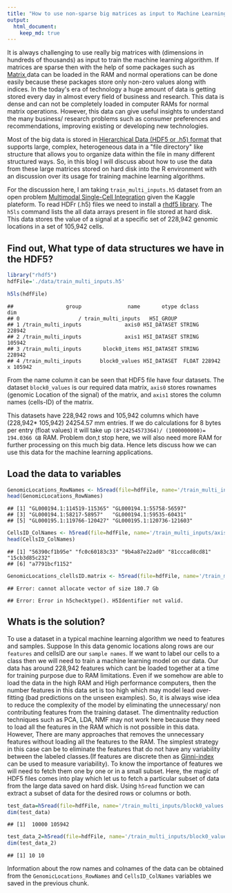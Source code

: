 ```yaml
---
title: "How to use non-sparse big matrices as input to Machine Learning algorithms?"
output:
  html_document:
    keep_md: true
---
```


It is always challenging to use really big matrices with (dimensions in hundreds of thousands) as input to train the machine learning algorithm. If matrices are sparse then with the help of some  packages such as [Matrix](https://cran.r-project.org/web/packages/Matrix/index.html),data can be loaded in the RAM and normal operations can be done easily because these packages store only non-zero values along with indices.  In the today's era of technology a huge amount of data is getting stored every day in almost every field of business and research. This data is dense and can not be completely loaded in computer RAMs for normal matrix operations. However, this data can give useful insights to understand the many business/ research problems such as consumer preferences and recommendations, improving existing or developing new technologies. 

Most of the big data is stored in [Hierarchical Data (HDF5 or .h5) format](https://www.neonscience.org/resources/learning-hub/tutorials/about-hdf5) that supports large, complex, heterogeneous data in a "file directory" like structure that allows you to organize data within the file in many different structured ways. So, in this blog I will discuss about how to use the data from these large matrices stored on hard disk into the R environment with an discussion over its usage for training machine learning algorithms.

For the discussion here, I am taking `train_multi_inputs.h5` dataset from an open problem [Multimodal Single-Cell Integration](https://www.kaggle.com/competitions/open-problems-multimodal/data?select=metadata.csv) given the Kaggle plateform.  To read HDFr (.h5) files we need to install a [rhdf5 library](https://www.bioconductor.org/packages/release/bioc/html/rhdf5.html). The `h5ls` command lists the all data arrays present in file stored at hard disk. This data stores the value of a signal at a specific set of 228,942 genomic locations in a set of 105,942 cells.

## Find out, What type of data structures we have in the HDF5?


```r
library("rhdf5")
hdfFile='./data/train_multi_inputs.h5'

h5ls(hdfFile)
```

```
##                 group               name       otype dclass             dim
## 0                   / train_multi_inputs   H5I_GROUP                       
## 1 /train_multi_inputs              axis0 H5I_DATASET STRING          228942
## 2 /train_multi_inputs              axis1 H5I_DATASET STRING          105942
## 3 /train_multi_inputs       block0_items H5I_DATASET STRING          228942
## 4 /train_multi_inputs      block0_values H5I_DATASET  FLOAT 228942 x 105942
```
From the name column it can be seen that HDF5 file have four datasets. The dataset `block0_values` is our required data matrix, `axis0` stores rownames (genomic Location of the signal) of the matrix, and `axis1` stores the column names (cells-ID) of the matrix.


This datasets have 228,942  rows and 105,942 columns which have (228,942* 105,942) 24254.57 mm entries. If we do calculations for 8 bytes per entry (float values) it will take up `(8*24254573364)/ (1000000000)= 194.0366 GB` RAM. Problem don,t stop here, we will also need more RAM for further processing on this much big data. Hence lets discuss how we can use this data for the machine learning applications.

## Load the data to variables


```r
GenomicLocations_RowNames <- h5read(file=hdfFile, name='/train_multi_inputs/axis0') # Load row names (genomic locations) to a variable
head(GenomicLocations_RowNames)
```

```
## [1] "GL000194.1:114519-115365" "GL000194.1:55758-56597"  
## [3] "GL000194.1:58217-58957"   "GL000194.1:59535-60431"  
## [5] "GL000195.1:119766-120427" "GL000195.1:120736-121603"
```

```r
CellsID_ColNames <- h5read(file=hdfFile, name='/train_multi_inputs/axis1') # Load column names (Cells-Ids) to a variable
head(CellsID_ColNames) 
```

```
## [1] "56390cf1b95e" "fc0c60183c33" "9b4a87e22ad0" "81cccad8cd81" "15cb3d85c232"
## [6] "a7791bcf1152"
```

```r
GenomicLocations_clellsID.matrix <- h5read(file=hdfFile, name='/train_multi_inputs/block0_values') # Load matrix names to a variable,  can't it be loaded ?
```

```
## Error: cannot allocate vector of size 180.7 Gb
```

```
## Error: Error in h5checktype(). H5Identifier not valid.
```


## Whats is the solution?

To use a dataset in a typical machine learning algorithm we need to features and samples.  Suppose In this data genomic locations along rows are our `features` and cellsID are our `sample names`.  If we want to label our cells to a class then we will need to train a machine learning model on our data. Our data has around 228,942 features which cant be loaded together at a time for training purpose due to RAM limitations. Even if we somehow are able to load the data in the high RAM and High performance computers, then the number features in this data set is too high which may model lead over-fitting (bad predictions on the unseen examples). So, it is always wise idea to reduce the complexity of the model by eliminating the unnecessary/ non contributing features from the training dataset. The dimentnality reduction techniques such as PCA, LDA, NMF may not work here because they need to load all the features in the RAM which is not possible in this data. However, There are many approaches that removes the unnecessary features without loading all the features to the RAM. The simplest strategy in this case can be to eliminate the features that do not have any variability between the labeled classes.(If features are discrete then as [Ginni-index](https://blog.quantinsti.com/gini-index/) can be used to measure variability). To know the importance of features we will need to fetch them one by one or in a small subset. Here, the magic of HDF5 files comes into play which let us to fetch a particular subset of data from the large data saved on hard disk. Using `h5read` function we can extract a subset of data for the desired rows or columns or both.


```r
test_data=h5read(file=hdfFile, name='/train_multi_inputs/block0_values', index = list(1:10000, NULL )) # fetch data of first 10000 rows i.e features or genomic location
dim(test_data)
```

```
## [1]  10000 105942
```

```r
test_data_2=h5read(file=hdfFile, name='/train_multi_inputs/block0_values', index = list(1:10, 1:10)) ## fetch data of first 10 rows and first 10 columns
dim(test_data_2)
```

```
## [1] 10 10
```

Information about the row names and colnames of the data can be obtained from the `GenomicLocations_RowNames` and `CellsID_ColNames` variables we saved in the previous chunk. 




